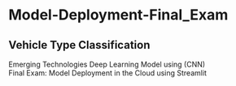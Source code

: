 # Model-Deployment-Final_Exam
## Vehicle Type Classification

Emerging Technologies Deep Learning Model using (CNN)
<br>Final Exam: Model Deployment in the Cloud using Streamlit<br>

